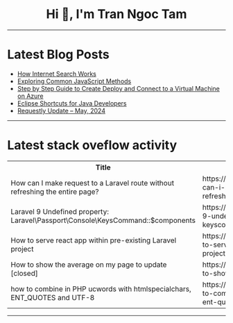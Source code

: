 <h1 align="center">Hi 👋, I'm Tran Ngoc Tam</h1>

---

# Latest Blog Posts 
<!-- BLOG-POST-LIST:START -->
- [How Internet Search Works](https://dev.to/jay818/how-internet-search-works-5fma)
- [Exploring Common JavaScript Methods](https://dev.to/jlotti2/exploring-common-javascript-methods-35np)
- [Step by Step Guide to Create Deploy and Connect to a Virtual Machine on Azure](https://dev.to/florence_8042063da11e29d1/step-by-step-guide-to-create-deploy-and-connect-to-a-virtual-machine-on-azure-1b00)
- [Eclipse Shortcuts for Java Developers](https://dev.to/marudhu99/eclipse-shortcuts-for-java-developers-1la5)
- [Requestly Update – May, 2024](https://dev.to/requestlyio/requestly-update-may-2024-3160)
<!-- BLOG-POST-LIST:END -->

---

# Latest stack oveflow activity
<table>
  <tr><th>Title</th><th>Link</th></tr>
  <!-- STACKOVERFLOW:START --><tr><td>How can I make request to a Laravel route without refreshing the entire page?</td><td>https://stackoverflow.com/questions/78624323/how-can-i-make-request-to-a-laravel-route-without-refreshing-the-entire-page</td></tr><tr><td>Laravel 9 Undefined property: Laravel\Passport\Console\KeysCommand::$components</td><td>https://stackoverflow.com/questions/78624236/laravel-9-undefined-property-laravel-passport-console-keyscommandcomponents</td></tr><tr><td>How to serve react app within pre-existing Laravel project</td><td>https://stackoverflow.com/questions/78624082/how-to-serve-react-app-within-pre-existing-laravel-project</td></tr><tr><td>How to show the average on my page to update [closed]</td><td>https://stackoverflow.com/questions/78624079/how-to-show-the-average-on-my-page-to-update</td></tr><tr><td>how to combine in PHP ucwords with htmlspecialchars, ENT_QUOTES and UTF-8</td><td>https://stackoverflow.com/questions/78623998/how-to-combine-in-php-ucwords-with-htmlspecialchars-ent-quotes-and-utf-8</td></tr><!-- STACKOVERFLOW:END -->
</table>

---


